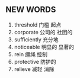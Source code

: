 ## NEW WORDS

1. threshold 门槛 起点
2. corporate 公司的 社团的
3. sufficiently 充分地
4. noticeable 明显的 显著的
5. rein 缰绳 控制
6. protective 防护的
7. relieve 减轻 消除
